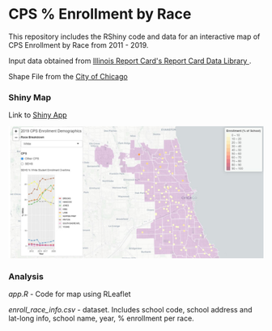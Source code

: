 # CPS % Enrollment by Race

This repository includes the RShiny code and data for an interactive map of CPS Enrollment by Race from 2011 - 2019.

Input data obtained from <a href="https://www.isbe.net/pages/illinois-state-report-card-data.aspx"> Illinois Report Card's Report Card Data Library </a>.
<p>
  Shape File from the <a href = "https://data.cityofchicago.org/Facilities-Geographic-Boundaries/Boundaries-Community-Areas-current-/cauq-8yn6"> City of Chicago </a>
  <p>
    <h3>
<b>Shiny Map</b></h3>
</p>
Link to <a href = "https://yiningw.shinyapps.io/CPSRaceEnroll/"> Shiny App </a><p><p>
<img src = "https://github.com/yining-w/CPSRaceEnrollment/blob/master/map%20screenshot.jpg"> </img>
<p>
  <h3>
<b>Analysis</b><p></h3>
<i> app.R </i> - Code for map using RLeaflet 
  <p>
  <i> enroll_race_info.csv </i> - dataset. Includes school code, school address and lat-long info, school name, year, % enrollment per race.
